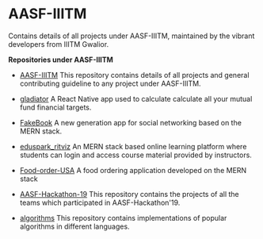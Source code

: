 # AASF-IIITM

Contains details of all projects under AASF-IIITM, maintained by the vibrant developers from IIITM Gwalior.


**Repositories under AASF-IIITM**
  - [AASF-IIITM](https://github.com/AASF-IIITM/Source-AASF)
    This repository contains details of all projects and general contributing guideline to any project under AASF-IIITM.

  - [gladiator](https://github.com/AASF-IIITM/gladiator)
    A React Native app used to calculate calculate all your mutual fund financial targets.

  - [FakeBook](https://github.com/AASF-IIITM/FakeBook)
    A new generation app for social networking based on the MERN stack.

  - [eduspark_ritviz](https://github.com/AASF-IIITM/eduspark_ritviz)
    An MERN stack based online learning platform where students can login and access course material provided by instructors.

  - [Food-order-USA](https://github.com/AASF-IIITM/Food-order-USA)
    A food ordering application developed on the MERN stack

  - [AASF-Hackathon-19](https://github.com/AASF-IIITM/AASF-Hackathon-19)
    This repository contains the projects of all the teams which participated in AASF-Hackathon'19.

  - [algorithms](https://github.com/AASF-IIITM/algorithms)
    This repository contains implementations of popular algorithms in different languages.

